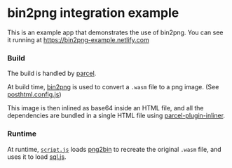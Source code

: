 # bin2png integration example

This is an example app that demonstrates the use of bin2png. You can see it running at https://bin2png-example.netlify.com

### Build

The build is handled by [parcel](https://parceljs.org/).

At build time, [bin2png](https://www.npmjs.com/package/bin2png) is used to convert a `.wasm` file to a png image.
(See [posthtml.config.js](https://github.com/lovasoa/bin2png/blob/master/example/posthtml.config.js))

This image is then inlined as base64 inside an HTML file,
and all the dependencies are bundled in a single HTML file using [parcel-plugin-inliner](https://www.npmjs.com/package/parcel-plugin-inliner).

### Runtime

At runtime, [`script.js`](./script.js) loads [png2bin](https://www.npmjs.com/package/png2bin)
to recreate the original `.wasm` file, and uses it to load [sql.js](https://github.com/kripken/sql.js).
